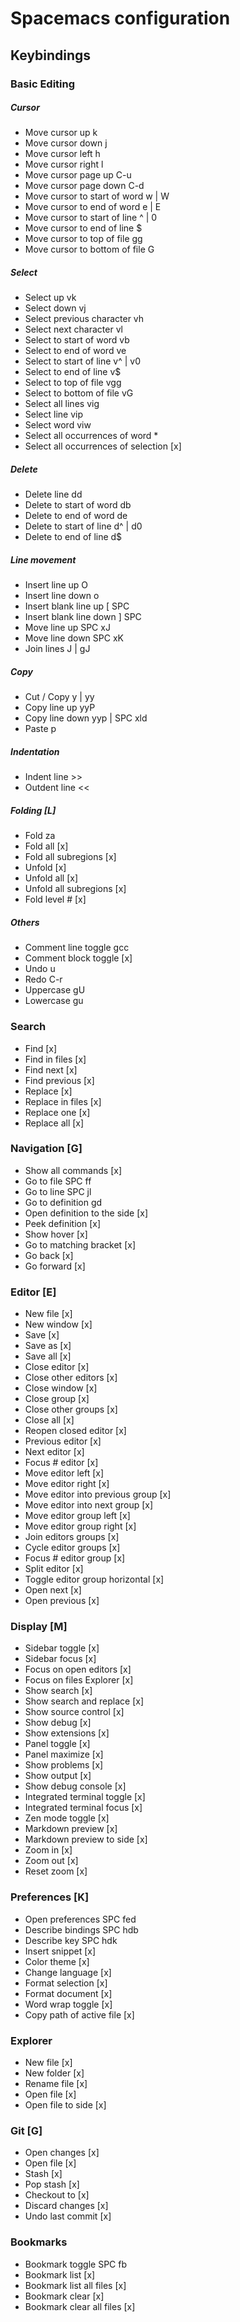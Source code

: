 # Spacemacs configuration

## Keybindings

### Basic Editing
##### Cursor
- Move cursor up                         k
- Move cursor down                       j
- Move cursor left                       h
- Move cursor right                      l
- Move cursor page up                    C-u
- Move cursor page down                  C-d
- Move cursor to start of word           w | W
- Move cursor to end of word             e | E
- Move cursor to start of line           ^ | 0
- Move cursor to end of line             $
- Move cursor to top of file             gg
- Move cursor to bottom of file          G

##### Select
- Select up                              vk
- Select down                            vj
- Select previous character              vh
- Select next character                  vl
- Select to start of word                vb
- Select to end of word                  ve
- Select to start of line                v^ | v0
- Select to end of line                  v$
- Select to top of file                  vgg
- Select to bottom of file               vG
- Select all lines                       vig
- Select line                            vip
- Select word                            viw
- Select all occurrences of word         *
- Select all occurrences of selection    [x]

##### Delete
- Delete line                            dd
- Delete to start of word                db
- Delete to end of word                  de
- Delete to start of line                d^ | d0
- Delete to end of line                  d$

##### Line movement
- Insert line up                         O
- Insert line down                       o
- Insert blank line up                   [ SPC
- Insert blank line down                 ] SPC 
- Move line up                           SPC xJ
- Move line down                         SPC xK
- Join lines                             J | gJ

##### Copy
- Cut / Copy                             y | yy
- Copy line up                           yyP
- Copy line down                         yyp | SPC xld
- Paste                                  p

##### Indentation
- Indent line                            >>
- Outdent line                           <<

##### Folding [L]
- Fold                                   za
- Fold all                               [x]
- Fold all subregions                    [x]
- Unfold                                 [x]
- Unfold all                             [x]
- Unfold all subregions                  [x]
- Fold level #                           [x]

##### Others
- Comment line toggle                    gcc
- Comment block toggle                   [x]
- Undo                                   u
- Redo                                   C-r
- Uppercase                              gU
- Lowercase                              gu


### Search
- Find                                   [x]
- Find in files                          [x]
- Find next                              [x]
- Find previous                          [x]
- Replace                                [x]
- Replace in files                       [x]
- Replace one                            [x]
- Replace all                            [x]


### Navigation [G]
- Show all commands                      [x]
- Go to file                             SPC ff
- Go to line                             SPC jl
- Go to definition                       gd
- Open definition to the side            [x]
- Peek definition                        [x]
- Show hover                             [x]
- Go to matching bracket                 [x]
- Go back                                [x]
- Go forward                             [x]


### Editor [E]
- New file                               [x]
- New window                             [x]
- Save                                   [x]
- Save as                                [x]
- Save all                               [x]
- Close editor                           [x]
- Close other editors                    [x]
- Close window                           [x]
- Close group                            [x]
- Close other groups                     [x]
- Close all                              [x]
- Reopen closed editor                   [x]
- Previous editor                        [x]
- Next editor                            [x]
- Focus # editor                         [x]
- Move editor left                       [x]
- Move editor right                      [x]
- Move editor into previous group        [x]
- Move editor into next group            [x]
- Move editor group left                 [x]
- Move editor group right                [x]
- Join editors groups                    [x]
- Cycle editor groups                    [x]
- Focus # editor group                   [x]
- Split editor                           [x]
- Toggle editor group horizontal         [x]
- Open next                              [x]
- Open previous                          [x]


### Display [M]
- Sidebar toggle                         [x]
- Sidebar focus                          [x]
- Focus on open editors                  [x]
- Focus on files Explorer                [x]
- Show search                            [x]
- Show search and replace                [x]
- Show source control                    [x]
- Show debug                             [x]
- Show extensions                        [x]
- Panel toggle                           [x]
- Panel maximize                         [x]
- Show problems                          [x]
- Show output                            [x]
- Show debug console                     [x]
- Integrated terminal toggle             [x]
- Integrated terminal focus              [x]
- Zen mode toggle                        [x]
- Markdown preview                       [x]
- Markdown preview to side               [x]
- Zoom in                                [x]
- Zoom out                               [x]
- Reset zoom                             [x]


### Preferences [K]
- Open preferences                       SPC fed
- Describe bindings                      SPC hdb
- Describe key                           SPC hdk
- Insert snippet                         [x]
- Color theme                            [x]
- Change language                        [x]
- Format selection                       [x]
- Format document                        [x]
- Word wrap toggle                       [x]
- Copy path of active file               [x]


### Explorer
- New file                               [x]
- New folder                             [x]
- Rename file                            [x]
- Open file                              [x]
- Open file to side                      [x]


### Git [G]
- Open changes                           [x]
- Open file                              [x]
- Stash                                  [x]
- Pop stash                              [x]
- Checkout to                            [x]
- Discard changes                        [x]
- Undo last commit                       [x]


### Bookmarks
- Bookmark toggle                        SPC fb
- Bookmark list                          [x]
- Bookmark list all files                [x]
- Bookmark clear                         [x]
- Bookmark clear all files               [x]
